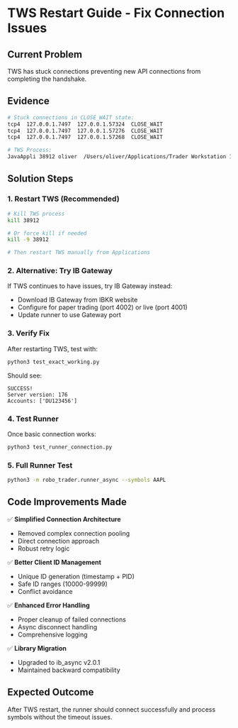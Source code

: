 # TWS Restart Guide - Fix Connection Issues

## Current Problem
TWS has stuck connections preventing new API connections from completing the handshake.

## Evidence
```bash
# Stuck connections in CLOSE_WAIT state:
tcp4  127.0.0.1.7497  127.0.0.1.57324  CLOSE_WAIT 
tcp4  127.0.0.1.7497  127.0.0.1.57276  CLOSE_WAIT 
tcp4  127.0.0.1.7497  127.0.0.1.57268  CLOSE_WAIT 

# TWS Process:
JavaAppli 38912 oliver  /Users/oliver/Applications/Trader Workstation 10.39/
```

## Solution Steps

### 1. Restart TWS (Recommended)
```bash
# Kill TWS process
kill 38912

# Or force kill if needed
kill -9 38912

# Then restart TWS manually from Applications
```

### 2. Alternative: Try IB Gateway
If TWS continues to have issues, try IB Gateway instead:
- Download IB Gateway from IBKR website
- Configure for paper trading (port 4002) or live (port 4001)
- Update runner to use Gateway port

### 3. Verify Fix
After restarting TWS, test with:
```bash
python3 test_exact_working.py
```

Should see:
```
SUCCESS!
Server version: 176
Accounts: ['DU123456']
```

### 4. Test Runner
Once basic connection works:
```bash
python3 test_runner_connection.py
```

### 5. Full Runner Test
```bash
python3 -m robo_trader.runner_async --symbols AAPL
```

## Code Improvements Made

✅ **Simplified Connection Architecture**
- Removed complex connection pooling
- Direct connection approach
- Robust retry logic

✅ **Better Client ID Management**  
- Unique ID generation (timestamp + PID)
- Safe ID ranges (10000-99999)
- Conflict avoidance

✅ **Enhanced Error Handling**
- Proper cleanup of failed connections
- Async disconnect handling
- Comprehensive logging

✅ **Library Migration**
- Upgraded to ib_async v2.0.1
- Maintained backward compatibility

## Expected Outcome
After TWS restart, the runner should connect successfully and process symbols without the timeout issues.
